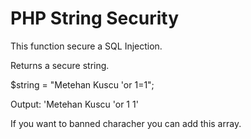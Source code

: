 # PHP String Security

This function secure a SQL Injection.

Returns a secure string.

$string = "Metehan Kuscu 'or 1=1";

Output: 'Metehan Kuscu 'or 1 1'

If you want to banned characher you can add this array.
